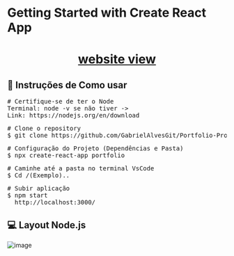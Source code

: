 # Getting Started with Create React App

<h1 align="center">
  <a href="https://portfolio-profissional-em-react-gabriel-josue-boo1.vercel.app/">website view</a>
</h1>

## 🔎 Instruções de Como usar


<pre>
# Certifique-se de ter o Node
Terminal: node -v se não tiver ->
Link: https://nodejs.org/en/download
</pre>

<pre>
# Clone o repository
$ git clone https://github.com/GabrielAlvesGit/Portfolio-Profissional-em-React-GabrielJosue.git
</pre>

<pre>
# Configuração do Projeto (Dependências e Pasta)
$ npx create-react-app portfolio
</pre>

<pre>
# Caminhe até a pasta no terminal VsCode
$ Cd /(Exemplo)..
</pre>

<pre>
# Subir aplicação
$ npm start
  http://localhost:3000/
</pre>


## 💻 Layout Node.js

![image](https://github.com/GabrielAlvesGit/Portfolio-Profissional-em-React-GabrielJosue/assets/102634725/1cbe9d25-ed0a-4b84-b436-fd9d0829254b)

